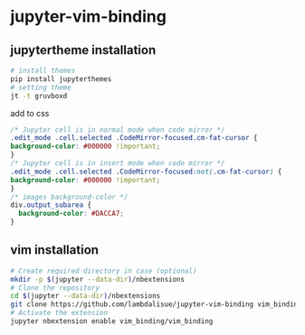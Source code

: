 # jupyter-vim-binding

## jupytertheme installation

``` bash
# install themes
pip install jupyterthemes
# setting theme
jt -t gruvboxd
```

add to css

```css:~/.jupyter/custom/custom.css
/* Jupyter cell is in normal mode when code mirror */
.edit_mode .cell.selected .CodeMirror-focused.cm-fat-cursor {
background-color: #000000 !important;
}
/* Jupyter cell is in insert mode when code mirror */
.edit_mode .cell.selected .CodeMirror-focused:not(.cm-fat-cursor) {
background-color: #000000 !important;
}
/* images background-color */
div.output_subarea {
  background-color: #DACCA7;
}
```

## vim installation

```bash
# Create required directory in case (optional)
mkdir -p $(jupyter --data-dir)/nbextensions
# Clone the repository
cd $(jupyter --data-dir)/nbextensions
git clone https://github.com/lambdalisue/jupyter-vim-binding vim_binding
# Activate the extension
jupyter nbextension enable vim_binding/vim_binding
```
